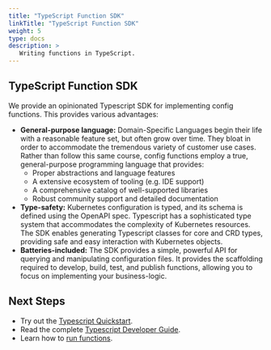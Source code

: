 ```yaml
---
title: "TypeScript Function SDK"
linkTitle: "TypeScript Function SDK"
weight: 5
type: docs
description: >
   Writing functions in TypeScript.
---
```


## TypeScript Function SDK

We provide an opinionated Typescript SDK for implementing config functions.
This provides various advantages:

- **General-purpose language:** Domain-Specific Languages begin their life
  with a reasonable feature set, but often grow over time. They bloat in order
  to accommodate the tremendous variety of customer use cases. Rather than
  follow this same course, config functions employ a true, general-purpose
  programming language that provides:
  - Proper abstractions and language features
  - A extensive ecosystem of tooling (e.g. IDE support)
  - A comprehensive catalog of well-supported libraries
  - Robust community support and detailed documentation
- **Type-safety:** Kubernetes configuration is typed, and its schema is
  defined using the OpenAPI spec. Typescript has a sophisticated type system
  that accommodates the complexity of Kubernetes resources. The SDK enables
  generating Typescript classes for core and CRD types, providing safe and
  easy interaction with Kubernetes objects.
- **Batteries-included:** The SDK provides a simple, powerful API for querying
  and manipulating configuration files. It provides the scaffolding required
  to develop, build, test, and publish functions, allowing you to focus on
  implementing your business-logic.

## Next Steps

- Try out the [Typescript Quickstart].
- Read the complete [Typescript Developer Guide].
- Learn how to [run functions].

[Typescript Quickstart]: guides/producer/functions/ts/quickstart/
[Typescript Developer Guide]: guides/producer/functions/ts/develop/
[run functions]: ../../../consumer/function/
